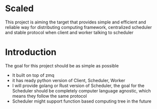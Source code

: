 # Scaled
This project is aiming the target that provides simple and efficient and reliable way for distributing computing 
framework, centralized scheduler and stable protocol when client and worker talking to scheduler

# Introduction
The goal for this project should be as simple as possible
- It built on top of zmq
- it has ready python version of Client, Scheduler, Worker
- I will provide golang or Rust version of Scheduler, the goal for the Scheduler should be completely computer language 
  agnostic, which means they follow the same protocol
- Scheduler might support function based computing tree in the future